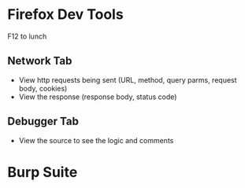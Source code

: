 
# Firefox Dev Tools
F12 to lunch

## Network Tab
* View http requests being sent (URL, method, query parms, request body, cookies)
* View the response (response body, status code)

## Debugger Tab
* View the source to see the logic and comments

# Burp Suite